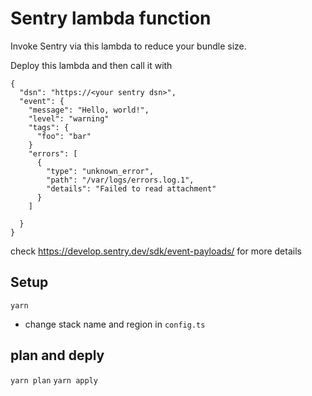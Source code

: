 # Sentry lambda function

Invoke Sentry via this lambda to reduce your bundle size.

Deploy this lambda and then call it with

```
{
  "dsn": "https://<your sentry dsn>",
  "event": {
    "message": "Hello, world!",
    "level": "warning"
    "tags": {
      "foo": "bar"
    }
    "errors": [
      {
        "type": "unknown_error",
        "path": "/var/logs/errors.log.1",
        "details": "Failed to read attachment"
      }
    ]

  }
}
```

check https://develop.sentry.dev/sdk/event-payloads/ for more details

## Setup

`yarn`
- change stack name and region in `config.ts`

## plan and deply

`yarn plan`
`yarn apply`
